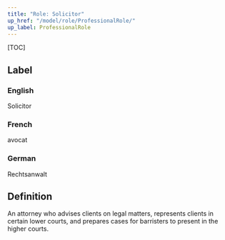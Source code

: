 ```yaml
---
title: "Role: Solicitor"
up_href: "/model/role/ProfessionalRole/"
up_label: ProfessionalRole
---
```


[TOC]

## Label

### English
Solicitor

### French
avocat

### German
Rechtsanwalt

## Definition
An attorney who advises clients on legal matters, represents clients in certain lower courts, and prepares cases for barristers to present in the higher courts.

